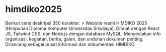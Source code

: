 # himdiko2025
Berikut versi deskripsi 350 karakter:  > Website resmi HIMDIKO 2025 (Himpunan Diploma Komputer Universitas Sriwijaya). Dibuat dengan React JS, Tailwind CSS, dan Node.js dengan database MySQL. Menyediakan info organisasi, kegiatan, berita, galeri, dan unduhan dokumen penting. Dirancang sebagai pusat informasi dan dokumentasi HIMDIKO.
